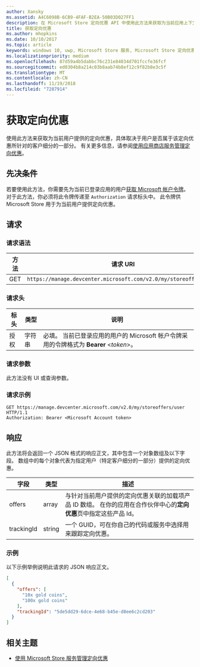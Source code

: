 ```yaml
---
author: Xansky
ms.assetid: A4C6098B-6CB9-4FAF-B2EA-50B03D027FF1
description: 在 Microsoft Store 定向优惠 API 中使用此方法来获取为当前应用上下文中的当前用户提供的定向优惠。
title: 获取定向优惠
ms.author: mhopkins
ms.date: 10/10/2017
ms.topic: article
keywords: windows 10, uwp, Microsoft Store 服务, Microsoft Store 定向优惠 API, 获取定向优惠
ms.localizationpriority: medium
ms.openlocfilehash: 87d59a4b5dabbc76c231e84034d701fccfe36fcf
ms.sourcegitcommit: ed0304b8a214c03b8aab74b8ef12c9f82b8e3c5f
ms.translationtype: MT
ms.contentlocale: zh-CN
ms.lasthandoff: 11/19/2018
ms.locfileid: "7287914"
---
```

# <a name="get-targeted-offers"></a>获取定向优惠

使用此方法来获取为当前用户提供的定向优惠，具体取决于用户是否属于该定向优惠所针对的客户细分的一部分。 有关更多信息，请参阅[使用应用商店服务管理定向优惠](manage-targeted-offers-using-windows-store-services.md)。

## <a name="prerequisites"></a>先决条件

若要使用此方法，你需要先为当前已登录应用的用户[获取 Microsoft 帐户令牌](manage-targeted-offers-using-windows-store-services.md#obtain-a-microsoft-account-token)。 对于此方法，你必须将此令牌传递至 ```Authorization``` 请求标头中。 此令牌供 Microsoft Store 用于为当前用户提供定向优惠。

## <a name="request"></a>请求


### <a name="request-syntax"></a>请求语法

| 方法 | 请求 URI                                                                |
|--------|----------------------------------------------------------------------------|
| GET    | ```https://manage.devcenter.microsoft.com/v2.0/my/storeoffers/user``` |


### <a name="request-header"></a>请求头

| 标头        | 类型   | 说明  |
|---------------|--------|--------------|
| 授权 | 字符串 | 必填。 当前已登录应用的用户的 Microsoft 帐户令牌采用的令牌格式为 **Bearer** &lt;*token*&gt;。 |


### <a name="request-parameters"></a>请求参数

此方法没有 UI 或查询参数。

### <a name="request-example"></a>请求示例

```syntax
GET https://manage.devcenter.microsoft.com/v2.0/my/storeoffers/user HTTP/1.1
Authorization: Bearer <Microsoft Account token>
```

## <a name="response"></a>响应

此方法将会返回一个 JSON 格式的响应正文，其中包含一个对象数组及以下字段。 数组中的每个对象代表为指定用户（特定客户细分的一部分）提供的定向优惠。

| 字段      | 类型   | 描述         |
|------------|--------|------------------|
| offers      | array  | 与针对当前用户提供的定向优惠关联的加载项产品 ID 数组。 在你的应用在合作伙伴中心的**定向优惠**页中指定这些产品 Id。            |
| trackingId  | string | 一个 GUID，可在你自己的代码或服务中选择用来跟踪定向优惠。 |


### <a name="example"></a>示例

以下示例举例说明此请求的 JSON 响应正文。

```json
[
  {
    "offers": [
      "10x gold coins",
      "100x gold coins"
    ],
    "trackingId": "5de5dd29-6dce-4e68-b45e-d8ee6c2cd203"
  }
]
```

## <a name="related-topics"></a>相关主题

* [使用 Microsoft Store 服务管理定向优惠](manage-targeted-offers-using-windows-store-services.md)

 

 
